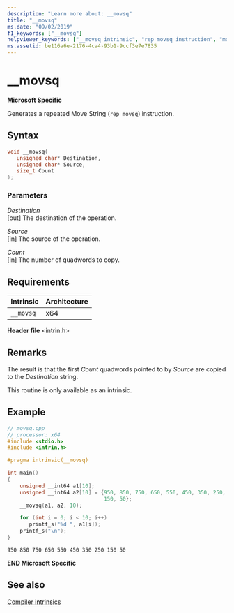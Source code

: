```yaml
---
description: "Learn more about: __movsq"
title: "__movsq"
ms.date: "09/02/2019"
f1_keywords: ["__movsq"]
helpviewer_keywords: ["__movsq intrinsic", "rep movsq instruction", "movsq instruction"]
ms.assetid: be116a6e-2176-4ca4-93b1-9ccf3e7e7835
---
```

# __movsq

**Microsoft Specific**

Generates a repeated Move String (`rep movsq`) instruction.

## Syntax

```C
void __movsq(
   unsigned char* Destination,
   unsigned char* Source,
   size_t Count
);
```

### Parameters

*Destination*\
[out] The destination of the operation.

*Source*\
[in] The source of the operation.

*Count*\
[in] The number of quadwords to copy.

## Requirements

|Intrinsic|Architecture|
|---------------|------------------|
|`__movsq`|x64|

**Header file** \<intrin.h>

## Remarks

The result is that the first *Count* quadwords pointed to by *Source* are copied to the *Destination* string.

This routine is only available as an intrinsic.

## Example

```cpp
// movsq.cpp
// processor: x64
#include <stdio.h>
#include <intrin.h>

#pragma intrinsic(__movsq)

int main()
{
    unsigned __int64 a1[10];
    unsigned __int64 a2[10] = {950, 850, 750, 650, 550, 450, 350, 250,
                               150, 50};
    __movsq(a1, a2, 10);

    for (int i = 0; i < 10; i++)
       printf_s("%d ", a1[i]);
    printf_s("\n");
}
```

```Output
950 850 750 650 550 450 350 250 150 50
```

**END Microsoft Specific**

## See also

[Compiler intrinsics](../intrinsics/compiler-intrinsics.md)

